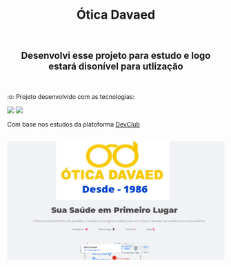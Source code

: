<h1 align="center">Ótica Davaed</h1>
<br>
<h2 align="center"> Desenvolvi esse projeto para estudo e logo estará disonível para utlização</h2>
<br>
<p>  :o: Projeto desenvolvido com as tecnologias:</p>
<img src="https://img.shields.io/badge/HTML-239120?style=for-the-badge&logo=html5&logoColor=white">
<img src="https://img.shields.io/badge/CSS-239120?&style=for-the-badge&logo=css3&logoColor=white">

Com base nos estudos da platoforma <a href="https://rodolfomori.com.br/DevClub">DevClub</a></p>
<br>
<img src="https://github.com/Hanielss/otica-davaed-desenv/blob/master/assets/otica-davaed-site.png?raw=true" width="700px">
